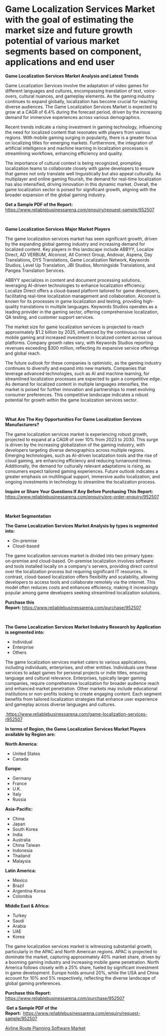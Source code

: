 <p><h1>Game Localization Services Market with the goal of estimating the market size and future growth potential of various market segments based on component, applications and end user</h1></p><p><strong>Game Localization Services Market Analysis and Latest Trends</strong></p>
<p><p>Game Localization Services involve the adaptation of video games for different languages and cultures, encompassing translation of text, voice-overs, cultural nuances, and gameplay elements. As the gaming industry continues to expand globally, localization has become crucial for reaching diverse audiences. The Game Localization Services Market is expected to grow at a CAGR of 6.4% during the forecast period, driven by the increasing demand for immersive experiences across various demographics.</p><p>Recent trends indicate a rising investment in gaming technology, influencing the need for localized content that resonates with players from various regions. With mobile gaming surging in popularity, there is a greater focus on localizing titles for emerging markets. Furthermore, the integration of artificial intelligence and machine learning in localization processes is streamlining workflows, enhancing efficiency and quality.</p><p>The importance of cultural context is being recognized, prompting localization teams to collaborate closely with game developers to ensure that games not only translate well linguistically but also appeal culturally. As multiplayer and online gaming flourish, the demand for real-time localization has also intensified, driving innovation in this dynamic market. Overall, the game localization sector is poised for significant growth, aligning with the broader expansion of the global gaming industry.</p></p>
<p><strong>Get a Sample PDF of the Report:&nbsp;</strong> <a href="https://www.reliablebusinessarena.com/enquiry/request-sample/952507?utm_campaign=2928&utm_medium=2&utm_source=Github&utm_content=ia&utm_term=07032025&utm_id=game-localization-services">https://www.reliablebusinessarena.com/enquiry/request-sample/952507</a></p>
<p>&nbsp;</p>
<p><strong>Game Localization Services Major Market Players</strong></p>
<p><p>The game localization services market has seen significant growth, driven by the expanding global gaming industry and increasing demand for localized content. Key players in this landscape include ABBYY, Localize Direct, AD VERBUM, Alconost, All Correct Group, Andovar, Aspena, Day Translations, DYS Translations, Game Localization Network, Keywords Studios, Level Up Translation, JBI Studios, Morningside Translations, and Pangea Translation Services.</p><p>ABBYY specializes in content and document processing solutions, leveraging AI-driven technologies to enhance localization efficiency. Localize Direct offers a cloud-based platform tailored for game developers, facilitating real-time localization management and collaboration. Alconost is known for its processes in game localization and testing, providing high-quality translations in multiple languages. Keywords Studios operates as a leading provider in the gaming sector, offering comprehensive localization, QA testing, and customer support services.</p><p>The market size for game localization services is projected to reach approximately $1.2 billion by 2025, influenced by the continuous rise of mobile gaming and increased investment in localized content across various platforms. Company growth rates vary, with Keywords Studios reporting revenues exceeding $300 million, reflecting its expansive service offerings and global reach.</p><p>The future outlook for these companies is optimistic, as the gaming industry continues to diversify and expand into new markets. Companies that leverage advanced technologies, such as AI and machine learning, for streamlined localization processes are expected to gain a competitive edge. As demand for localized content in multiple languages intensifies, the market is poised for further innovation and partnerships to meet evolving consumer preferences. This competitive landscape indicates a robust potential for growth within the game localization services sector.</p></p>
<p>&nbsp;</p>
<p><strong>What Are The Key Opportunities For Game Localization Services Manufacturers?</strong></p>
<p><p>The game localization services market is experiencing robust growth, projected to expand at a CAGR of over 10% from 2023 to 2030. This surge is driven by the increasing globalization of the gaming industry, with developers targeting diverse demographics across multiple regions. Emerging technologies, such as AI-driven localization tools and the rise of cloud gaming, are enhancing efficiency and reducing turnaround times. Additionally, the demand for culturally relevant adaptations is rising, as consumers expect tailored gaming experiences. Future outlook indicates a greater emphasis on multilingual support, immersive audio localization, and ongoing investments in technology to streamline the localization process.</p></p>
<p><strong>Inquire or Share Your Questions If Any Before Purchasing This Report:</strong> <a href="https://www.reliablebusinessarena.com/enquiry/pre-order-enquiry/952507?utm_campaign=2928&utm_medium=2&utm_source=Github&utm_content=ia&utm_term=07032025&utm_id=game-localization-services">https://www.reliablebusinessarena.com/enquiry/pre-order-enquiry/952507</a></p>
<p>&nbsp;</p>
<p><strong>Market Segmentation</strong></p>
<p><strong>The Game Localization Services Market Analysis by types is segmented into:</strong></p>
<p><ul><li>On-premise</li><li>Cloud-based</li></ul></p>
<p><p>The game localization services market is divided into two primary types: on-premise and cloud-based. On-premise localization involves software and tools installed locally on a company's servers, providing direct control over the localization process but requiring significant IT resources. In contrast, cloud-based localization offers flexibility and scalability, allowing developers to access tools and collaborate remotely via the internet. This model often reduces costs and enhances efficiency, making it increasingly popular among game developers seeking streamlined localization solutions.</p></p>
<p><strong>Purchase this Report:&nbsp;</strong><a href="https://www.reliablebusinessarena.com/purchase/952507?utm_campaign=2928&utm_medium=2&utm_source=Github&utm_content=ia&utm_term=07032025&utm_id=game-localization-services">https://www.reliablebusinessarena.com/purchase/952507</a></p>
<p>&nbsp;</p>
<p><strong>The Game Localization Services Market Industry Research by Application is segmented into:</strong></p>
<p><ul><li>Individual</li><li>Enterprise</li><li>Others</li></ul></p>
<p><p>The game localization services market caters to various applications, including individuals, enterprises, and other entities. Individuals use these services to adapt games for personal projects or indie titles, ensuring language and cultural relevance. Enterprises, typically larger gaming companies, require comprehensive localization for broader audience reach and enhanced market penetration. Other markets may include educational institutions or non-profits looking to create engaging content. Each segment benefits from tailored localization strategies that enhance user experience and gameplay across diverse languages and cultures.</p></p>
<p><a href="https://www.reliablebusinessarena.com/game-localization-services-r952507?utm_campaign=2928&utm_medium=2&utm_source=Github&utm_content=ia&utm_term=07032025&utm_id=game-localization-services">&nbsp;https://www.reliablebusinessarena.com/game-localization-services-r952507</a></p>
<p><strong>In terms of Region, the Game Localization Services Market Players available by Region are:</strong></p>
<p>
    <p> <strong> North America: </strong>
        <ul>
            <li>United States</li>
            <li>Canada</li>
        </ul>
        </p> 
    <p> <strong> Europe: </strong>
        <ul>
            <li>Germany</li>
            <li>France</li>
            <li>U.K.</li>
            <li>Italy</li>
            <li>Russia</li>
        </ul>
        </p> 
    <p> <strong> Asia-Pacific: </strong>
        <ul>
            <li>China</li>
            <li>Japan</li>
            <li>South Korea</li>
            <li>India</li>
            <li>Australia</li>
            <li>China Taiwan</li>
            <li>Indonesia</li>
            <li>Thailand</li>
            <li>Malaysia</li>
        </ul>
        </p> 
    <p> <strong> Latin America: </strong>
        <ul>
            <li>Mexico</li>
            <li>Brazil</li>
            <li>Argentina Korea</li>
            <li>Colombia</li>
        </ul>
        </p> 
    <p> <strong> Middle East & Africa: </strong>
        <ul>
            <li>Turkey</li>
            <li>Saudi</li>
            <li>Arabia</li>
            <li>UAE</li>
            <li>Korea</li>
        </ul>
    </p>
    </p>
<p><p>The game localization services market is witnessing substantial growth, particularly in the APAC and North American regions. APAC is projected to dominate the market, capturing approximately 40% market share, driven by a booming gaming industry and increasing mobile game penetration. North America follows closely with a 25% share, fueled by significant investment in game development. Europe holds around 20%, while the USA and China account for 10% and 5% respectively, reflecting the diverse landscape of global gaming preferences.</p></p>
<p><strong>Purchase this Report: </strong><a href="https://www.reliablebusinessarena.com/purchase/952507?utm_campaign=2928&utm_medium=2&utm_source=Github&utm_content=ia&utm_term=07032025&utm_id=game-localization-services">https://www.reliablebusinessarena.com/purchase/952507</a></p>
<p>&nbsp;<strong>Get a Sample PDF of the Report:&nbsp;&nbsp;</strong><a href="https://www.reliablebusinessarena.com/enquiry/request-sample/952507?utm_campaign=2928&utm_medium=2&utm_source=Github&utm_content=ia&utm_term=07032025&utm_id=game-localization-services">https://www.reliablebusinessarena.com/enquiry/request-sample/952507</a></p>
<p><strong></strong></p>
<p><p><a href="https://github.com/chaturberville8181/Market-Research-Report-List-1/blob/main/airline-route-planning-software-market.md?utm_campaign=2928&utm_medium=2&utm_source=Github&utm_content=ia&utm_term=07032025&utm_id=game-localization-services">Airline Route Planning Software Market</a></p></p>